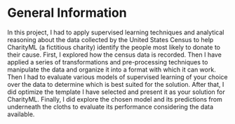 # General Information

In this project, I had to apply supervised learning techniques and analytical reasoning about the data collected by the United States Census to help CharityML (a fictitious charity) identify the people most likely to donate to their cause. 
First, I explored how the census data is recorded. Then I have applied a series of transformations and pre-processing techniques to manipulate the data and organize it into a format with which it can work. 
Then I had to evaluate various models of supervised learning of your choice over the data to determine which is best suited for the solution. 
After that, I did optimize the template I have selected and present it as your solution for CharityML. 
Finally, I did explore the chosen model and its predictions from underneath the cloths to evaluate its performance considering the data available.
